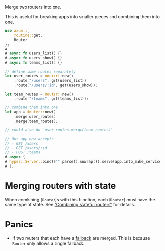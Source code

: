 Merge two routers into one.

This is useful for breaking apps into smaller pieces and combining them
into one.

```rust
use axum::{
    routing::get,
    Router,
};
#
# async fn users_list() {}
# async fn users_show() {}
# async fn teams_list() {}

// define some routes separately
let user_routes = Router::new()
    .route("/users", get(users_list))
    .route("/users/:id", get(users_show));

let team_routes = Router::new()
    .route("/teams", get(teams_list));

// combine them into one
let app = Router::new()
    .merge(user_routes)
    .merge(team_routes);

// could also do `user_routes.merge(team_routes)`

// Our app now accepts
// - GET /users
// - GET /users/:id
// - POST /teams
# async {
# hyper::Server::bind(&"".parse().unwrap()).serve(app.into_make_service()).await.unwrap();
# };
```

# Merging routers with state

When combining [`Router`]s with this function, each [`Router`] must have the
same type of state. See ["Combining stateful routers"][combining-stateful-routers]
for details.

# Panics

- If two routers that each have a [fallback](Router::fallback) are merged. This
  is because `Router` only allows a single fallback.

[combining-stateful-routers]: crate::extract::State#combining-stateful-routers

